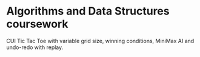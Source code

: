 # Algorithms and Data Structures coursework

CUI Tic Tac Toe with variable grid size, winning conditions, MiniMax AI and undo-redo with replay.
